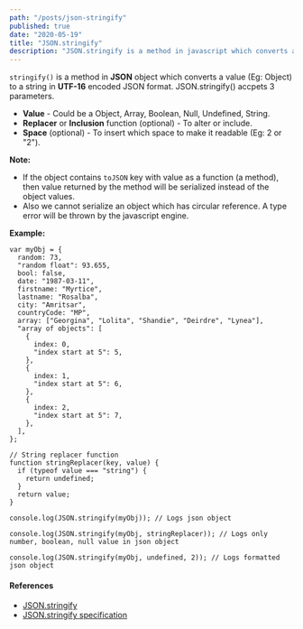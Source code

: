 ```yaml
---
path: "/posts/json-stringify"
published: true
date: "2020-05-19"
title: "JSON.stringify"
description: "JSON.stringify is a method in javascript which converts a value (Eg: Object) to a JSON string."
---
```


`stringify()` is a method in **JSON** object which converts a value (Eg: Object) to a string in **UTF-16** encoded JSON format. JSON.stringify() accpets 3 parameters.

- **Value** - Could be a Object, Array, Boolean, Null, Undefined, String.
- **Replacer** or **Inclusion** function (optional) - To alter or include.
- **Space** (optional) - To insert which space to make it readable (Eg: 2 or "2").

**Note:**

- If the object contains `toJSON` key with value as a function (a method), then value returned by the method will be serialized instead of the object values.
- Also we cannot serialize an object which has circular reference. A type error will be thrown by the javascript engine.

**Example:**

```js{numberLines: true}{111}
var myObj = {
  random: 73,
  "random float": 93.655,
  bool: false,
  date: "1987-03-11",
  firstname: "Myrtice",
  lastname: "Rosalba",
  city: "Amritsar",
  countryCode: "MP",
  array: ["Georgina", "Lolita", "Shandie", "Deirdre", "Lynea"],
  "array of objects": [
    {
      index: 0,
      "index start at 5": 5,
    },
    {
      index: 1,
      "index start at 5": 6,
    },
    {
      index: 2,
      "index start at 5": 7,
    },
  ],
};

// String replacer function
function stringReplacer(key, value) {
  if (typeof value === "string") {
    return undefined;
  }
  return value;
}

console.log(JSON.stringify(myObj)); // Logs json object

console.log(JSON.stringify(myObj, stringReplacer)); // Logs only number, boolean, null value in json object

console.log(JSON.stringify(myObj, undefined, 2)); // Logs formatted json object
```

#### References

- [JSON.stringify](https://developer.mozilla.org/en-US/docs/Web/JavaScript/Reference/Global_Objects/JSON/stringify)
- [JSON.stringify specification](https://tc39.es/ecma262/#sec-json.stringify)
